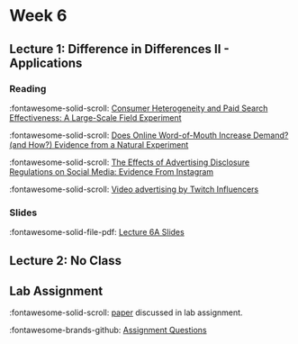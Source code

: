 # Week 6

## Lecture 1:  Difference in Differences II - Applications

### Reading 

:fontawesome-solid-scroll: [Consumer Heterogeneity and Paid Search Effectiveness: A Large-Scale Field Experiment](https://onlinelibrary.wiley.com/doi/abs/10.3982/ECTA12423)

:fontawesome-solid-scroll: [Does Online Word-of-Mouth Increase Demand? (and How?) Evidence from a Natural Experiment](https://pubsonline.informs.org/doi/10.1287/mksc.2017.1045)

:fontawesome-solid-scroll: [The Effects of Advertising Disclosure Regulations on Social Media: Evidence From Instagram](https://www.dropbox.com/scl/fi/0yrs7dm5tnic2kepqczz4/Influencers_Revision_CA.pdf?rlkey=mo70sz5lmg7ra215zmsaeo8u4&dl=0)

:fontawesome-solid-scroll: [Video advertising by Twitch Influencers](https://papers.ssrn.com/sol3/papers.cfm?abstract_id=4065064)

### Slides 

:fontawesome-solid-file-pdf: [Lecture 6A Slides][l06a-student]


## Lecture 2: No Class


## Lab Assignment

:fontawesome-solid-scroll: [paper] discussed in lab assignment.

:fontawesome-brands-github: [Assignment Questions][lab]

<!-- * [Partial Solutions][solutions] -->

[l06a-student]: ../assets/lectures/week-05/l06a-did_applications.pdf
[tidytext]: https://www.tidytextmining.com/
[vader]: https://ojs.aaai.org/index.php/ICWSM/article/view/14550/14399
[lab]: https://github.com/tisem-digital-marketing/smwa-lab-did
[text-code-archive]: ../assets/lectures/week-06/starter_code.zip
[paper]: https://pubsonline.informs.org/doi/10.1287/mksc.2017.1043
[solutions]: ../assets/labs/lab_did_solution.html